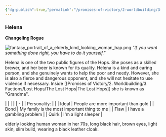 ```yaml
---
{"dg-publish":true,"permalink":"/promises-of-victory/2-worldbuilding/3-factions/lost-hops/helena/","title":"Helena","noteIcon":"NPC"}
---
```








### Helena

**Changeling Rogue**

![fantasy_portrait_of_a_elderly_kind_looking_woman_hap.png](/img/user/Pictures/fantasy_portrait_of_a_elderly_kind_looking_woman_hap.png)
_"If you want something done right, you have to do it yourself."_

Helena is one of the two public figures of the Hops. She poses as a skilled brewer, and her beer is known for its quality. Helena is a kind and caring person, and she genuinely wants to help the poor and needy. However, she is also a fierce and dangerous opponent, and she will not hesitate to use violence if necessary. Inside [[Promises of Victory/2. Worldbuilding/3. Factions/Lost Hops/The Lost Hops\|The Lost Hops]] she is known as "Grandma".

|              |                                             |
|  | - |
| Personality: |                                             |
| Ideal        | People are more important than gold         |
| Bond         | My family is the most important thing to me |
| Flaw         | I have a gambling problem                   |
| Quirk        | I'm a light sleeper                         |

elderly looking human woman in her 70s, long black hair, brown eyes, light skin, slim build, wearing a black leather cloak.